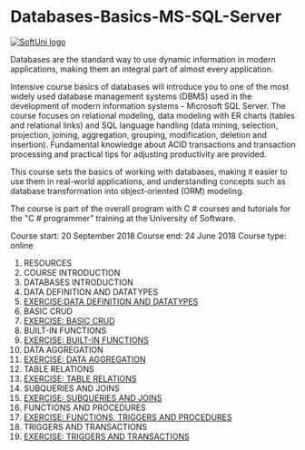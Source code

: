 # Databases-Basics-MS-SQL-Server

<a href="https://softuni.bg/trainings/courses" rel="Courses">  ![SoftUni logo][logo] <a/>

[logo]: http://innovationstarterbox.bg/wp-content/uploads/2016/05/Softuni_logo_trasparent.png "Logo Title Text 2"


Databases are the standard way to use dynamic information in modern applications, making them an integral part of almost every application.

Intensive course basics of databases will introduce you to one of the most widely used database management systems (DBMS) used in the development of modern information systems - Microsoft SQL Server. The course focuses on relational modeling, data modeling with ER charts (tables and relational links) and SQL language handling (data mining, selection, projection, joining, aggregation, grouping, modification, deletion and insertion). Fundamental knowledge about ACID transactions and transaction processing and practical tips for adjusting productivity are provided.

This course sets the basics of working with databases, making it easier to use them in real-world applications, and understanding concepts such as database transformation into object-oriented (ORM) modeling.

The course is part of the overall program with C # courses and tutorials for the "C # programmer" training at the University of Software.

Course start: 20 September 2018 Course end: 24 June 2018 Course type: online

1. RESOURCES<br>
2. COURSE INTRODUCTION<br>
3. DATABASES INTRODUCTION<br>
4. DATA DEFINITION AND DATATYPES <br>
5. <a href="https://github.com/russeva/Databases-Basics-MS-SQL-Server/blob/master/02.%20Data%20Definition%20And%20Datatypes%20Excercise.sql" > EXERCISE:DATA DEFINITION AND DATATYPES </a><br>
6. BASIC CRUD<br>
7. <a href="https://github.com/russeva/Databases-Basics-MS-SQL-Server/blob/master/03.%20Basic%20CRUD%20Operations%20-%20Excersice.sql" > EXERCISE: BASIC CRUD </a><br>
8. BUILT-IN FUNCTIONS<br>
9. <a href="https://github.com/russeva/Databases-Basics-MS-SQL-Server/blob/master/04.%20Built%20In%20Functions%20Excercise.sql"> EXERCISE: BUILT-IN FUNCTIONS </a><br>
10. DATA AGGREGATION<br>
11. <a href="https://github.com/russeva/Databases-Basics-MS-SQL-Server/blob/master/05.%20Data%20Aggregation%20Excercise.sql"> EXERCISE: DATA AGGREGATION </a><br>
12. TABLE RELATIONS<br>
13. <a href="https://github.com/russeva/Databases-Basics-MS-SQL-Server/blob/master/06.%20Table%20Relations.sql"> EXERCISE: TABLE RELATIONS </a><br>
14. SUBQUERIES AND JOINS<br>
15. <a href="https://github.com/russeva/Databases-Basics-MS-SQL-Server/blob/master/07.%20Joins%2C%20Subqueries%2C%20CTE%20and%20Indices%20-%20Excercise.sql"> EXERCISE: SUBQUERIES AND JOINS </a><br>
16. FUNCTIONS AND PROCEDURES<br>
17. <a href="https://github.com/russeva/Databases-Basics-MS-SQL-Server/blob/master/08.%20Functions%20and%20Procedures%20-%20Exercises%20.sql"> EXERCISE: FUNCTIONS, TRIGGERS AND PROCEDURES </a><br>
18. TRIGGERS AND TRANSACTIONS<br>
19. <a href="https://github.com/russeva/Databases-Basics-MS-SQL-Server/blob/master/09.%20Triggers%20and%20Transactions%20-%20Exercise.sql"> EXERCISE: TRIGGERS AND TRANSACTIONS </a><br>
